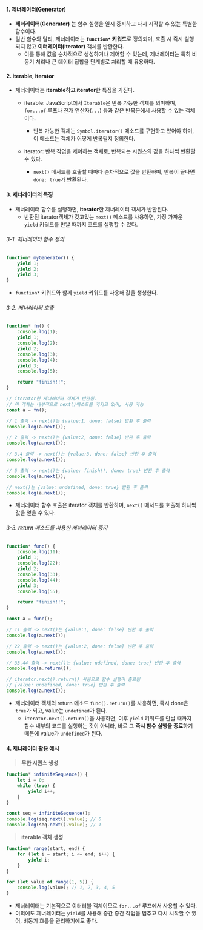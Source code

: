 
#### 1. 제너레이터(Generator)

- **제너레이터(Generator)** 는 함수 실행을 일시 중지하고 다시 시작할 수 있는 특별한 함수이다.
- 일반 함수와 달리, 제너레이터는 **`function*` 키워드**로 정의되며, 호출 시 즉시 실행되지 않고 **이터레이터(Iterator)** 객체를 반환한다.
	- 이를 통해 값을 순차적으로 생성하거나 제어할 수 있는데, 제너레이터는 특히 비동기 처리나 큰 데이터 집합을 단계별로 처리할 때 유용하다.


#### 2. iterable, iterator

- 제너레이터는 **iterable하고 iterator**한 특징을 가진다.
	- iterable: JavaScript에서 `Iterable`은 반복 가능한 객체를 의미하며, `for...of` 루프나 전개 연산자(`...`) 등과 같은 반복문에서 사용할 수 있는 객체이다.
		- 반복 가능한 객체는 `Symbol.iterator()` 메소드를 구현하고 있어야 하며, 이 메소드는 객체가 어떻게 반복될지 정의한다.
	
	- iterator: 반복 작업을 제어하는 객체로, 반복되는 시퀀스의 값을 하나씩 반환할 수 있다.
	    - `next()` 메서드를 호출할 때마다 순차적으로 값을 반환하며, 반복이 끝나면 `done: true`가 반환된다.


#### 3. 제너레이터의 특징

- 제너레이터 함수를 실행하면, **iterator**한 제너레이터 객체가 반환된다.
	- 반환된 iterator객체가 갖고있는 `next()` 메소드를 사용하면, 가장 가까운 `yield` 키워드를 만날 때까지 코드를 실행할 수 있다.

###### 3-1. 제너레이터 함수 정의
```js
function* myGenerator() {
	yield 1; 
	yield 2; 
	yield 3; 
}
```
- `function*` 키워드와 함께 `yield` 키워드를 사용해 값을 생성한다.

###### 3-2. 제너레이터 호출
```js
function* fn() {
	console.log(1);
	yield 1;
	console.log(2);
	yield 2;
	console.log(3);
	console.log(4);
	yield 3;
	console.log(5);

	return "finish!!";
}

// iterator한 제너레이터 객체가 반환됨.
// 이 객체는 내부적으로 next()메소드를 가지고 있어, 사용 가능
const a = fn(); 

// 1 출력 -> next()는 {value:1, done: false} 반환 후 출력
console.log(a.next()); 

// 2 출력 -> next()는 {value:2, done: false} 반환 후 출력
console.log(a.next());

// 3,4 출력 -> next()는 {value:3, done: false} 반환 후 출력
console.log(a.next());

// 5 출력 -> next()는 {value: finish!!, done: true} 반환 후 출력
console.log(a.next());

// next()는 {value: undefined, done: true} 반환 후 출력
console.log(a.next());
```
- 제너레이터 함수 호출은 iterator 객체를 반환하며, `next()` 메서드를 호출해 하나씩 값을 얻을 수 있다.

###### 3-3. return 메소드를 사용한 제너레이터 중지 
```js
function* func() {
	console.log(11);
	yield 1;
	console.log(22);
	yield 2;
	console.log(33);
	console.log(44);
	yield 3;
	console.log(55);

	return "finish!!";
}

const a = func(); 

// 11 출력 -> next()는 {value:1, done: false} 반환 후 출력
console.log(a.next()); 

// 22 출력 -> next()는 {value:2, done: false} 반환 후 출력
console.log(a.next());

// 33,44 출력 -> next()는 {value: ndefined, done: true} 반환 후 출력
console.log(a.return());

// iterator.next().return() 사용으로 함수 실행이 종료됨
// {value: undefined, done: true} 반환 후 출력
console.log(a.next());
```
- 제너레이터 객체의 return 메소드 `func().return()`를 사용하면, 즉시 done은 `true`가 되고, value는 `undefined`가 된다.
    - `iterator.next().return()`을 사용하면, 이후 `yield` 키워드를 만날 때까지 함수 내부의 코드를 실행하는 것이 아니라, 바로 그 **즉시 함수 실행을 종료**하기 때문에 value가 `undefined`가 된다.


#### 4. 제너레이터 활용 예시

> **무한 시퀀스 생성**
```js
function* infiniteSequence() {
    let i = 0;
    while (true) {
        yield i++;
    }
}

const seq = infiniteSequence();
console.log(seq.next().value); // 0
console.log(seq.next().value); // 1
```

> **iterable 객체 생성**
```js
function* range(start, end) {
    for (let i = start; i <= end; i++) {
        yield i;
    }
}

for (let value of range(1, 5)) {
    console.log(value); // 1, 2, 3, 4, 5
}
```
- 제너레이터는 기본적으로 이터러블 객체이므로 `for...of` 루프에서 사용할 수 있다.
- 이외에도 제너레이터는 `yield`를 사용해 중간 중간 작업을 멈추고 다시 시작할 수 있어, 비동기 흐름을 관리하기에도 좋다.